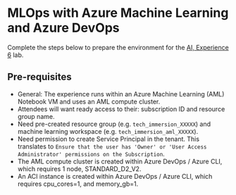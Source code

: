 # MLOps with Azure Machine Learning and Azure DevOps

Complete the steps below to prepare the environment for the [AI, Experience 6](../../../ai-exp6/README.md) lab.

## Pre-requisites

- General: The experience runs within an Azure Machine Learning (AML) Notebook VM and uses an AML compute cluster.
- Attendees will want ready access to their: subscription ID and resource group name.
- Need pre-created resource group (e.g. `tech_immersion_XXXXX`) and machine learning workspace (e.g. `tech_immersion_aml_XXXXX`).
- Need permission to create Service Principal in the tenant. This translates to `Ensure that the user has 'Owner' or 'User Access Administrator' permissions on the Subscription`.
- The AML compute cluster is created within Azure DevOps / Azure CLI, which requires 1 node, STANDARD_D2_V2.
- An ACI instance is created within Azure DevOps / Azure CLI, which requires cpu_cores=1, and memory_gb=1.
